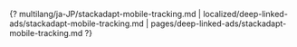 {? multilang/ja-JP/stackadapt-mobile-tracking.md | localized/deep-linked-ads/stackadapt-mobile-tracking.md | pages/deep-linked-ads/stackadapt-mobile-tracking.md ?}

